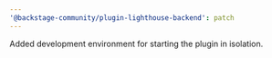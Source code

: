 ```yaml
---
'@backstage-community/plugin-lighthouse-backend': patch
---
```


Added development environment for starting the plugin in isolation.
